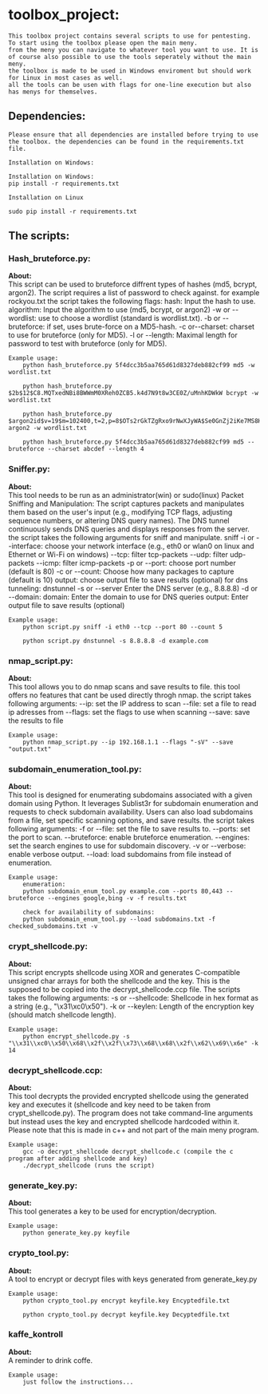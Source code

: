 # toolbox_project:

    This toolbox project contains several scripts to use for pentesting. To start using the toolbox please open the main meny.
    from the meny you can navigate to whatever tool you want to use. It is of course also possible to use the tools seperately without the main meny.
    the toolbox is made to be used in Windows enviroment but should work for Linux in most cases as well.
    all the tools can be usen with flags for one-line execution but also has menys for themselves.

## Dependencies:

    Please ensure that all dependencies are installed before trying to use the toolbox. the dependencies can be found in the requirements.txt file.

    Installation on Windows:

    Installation on Windows:
    pip install -r requirements.txt

    Installation on Linux

    sudo pip install -r requirements.txt

## The scripts:

### Hash_bruteforce.py:
**About:**  
        This script can be used to bruteforce diffrent types of hashes (md5, bcrypt, argon2). The script requires a list of password to check against. for example rockyou.txt
        the script takes the following flags:
        hash: Input the hash to use.
        algorithm: Input the algorithm to use (md5, bcrypt, or argon2)
        -w or --wordlist: use to choose a wordlist (standard is wordlist.txt).
        -b or --bruteforce: if set, uses brute-force on a MD5-hash.
        -c or--charset: charset to use for bruteforce (only for MD5).
        -l or --length: Maximal length for password to test with bruteforce (only for MD5).

    Example usage:
        python hash_bruteforce.py 5f4dcc3b5aa765d61d8327deb882cf99 md5 -w wordlist.txt

        python hash_bruteforce.py $2b$12$C8.MQTxedNBi8BWWmM0XReh0ZCB5.k4d7N9t8w3CE0Z/uMnhKDWkW bcrypt -w wordlist.txt

        python hash_bruteforce.py $argon2id$v=19$m=102400,t=2,p=8$OTs2rGkTZgRxo9rNwXJyWA$Se0GnZj2iKe7MS8H0ZpKJw argon2 -w wordlist.txt

        python hash_bruteforce.py 5f4dcc3b5aa765d61d8327deb882cf99 md5 --bruteforce --charset abcdef --length 4

### Sniffer.py:
**About:**  
        This tool needs to be run as an administrator(win) or sudo(linux)
        Packet Sniffing and Manipulation: The script captures packets and manipulates them based on the user's input
        (e.g., modifying TCP flags, adjusting sequence numbers, or altering DNS query names).
        The DNS tunnel continuously sends DNS queries and displays responses from the server.
        the script takes the following arguments for sniff and manipulate.
            sniff
            -i or --interface: choose your network interface (e.g., eth0 or wlan0 on linux and Ethernet or Wi-Fi on windows)
            --tcp: filter tcp-packets
            --udp: filter udp-packets
            --icmp: filter icmp-packets
            -p or --port: choose port number (default is 80)
            -c or --count: Choose how many packages to capture (default is 10)
            output: choose output file to save results (optional)
            for dns tunneling:
            dnstunnel
            -s or --server Enter the DNS server (e.g., 8.8.8.8)
            -d or --domain: domain: Enter the domain to use for DNS queries
            output: Enter output file to save results (optional)

    Example usage:
        python script.py sniff -i eth0 --tcp --port 80 --count 5

        python script.py dnstunnel -s 8.8.8.8 -d example.com

### nmap_script.py:
**About:**  
        This tool allows you to do nmap scans and save results to file. this tool offers no features that cant be used directly throgh nmap.
        the script takes following arguments:
            --ip: set the IP address to scan
            --file: set a file to read ip adresses from
            --flags: set the flags to use when scanning
            --save: save the results to file

    Example usage:
        python nmap_script.py --ip 192.168.1.1 --flags "-sV" --save "output.txt"
        
### subdomain_enumeration_tool.py:
**About:**  
        This tool is designed for enumerating subdomains associated with a given domain using Python.
        It leverages Sublist3r for subdomain enumeration and requests to check subdomain availability. 
        Users can also load subdomains from a file, set specific scanning options, and save results.
        the script takes following arguments:
            -f or --file: set the file to save results to.
            --ports: set the port to scan.
            --bruteforce: enable bruteforce enumeration.
            --engines: set the search engines to use for subdomain discovery.
            -v or --verbose: enable verbose output.
            --load: load subdomains from file instead of enumeration.

    Example usage:
        enumeration:
        python subdomain_enum_tool.py example.com --ports 80,443 --bruteforce --engines google,bing -v -f results.txt

        check for availability of subdomains:
        python subdomain_enum_tool.py --load subdomains.txt -f checked_subdomains.txt -v

### crypt_shellcode.py:
 **About:**  
        This script encrypts shellcode using XOR and generates C-compatible unsigned char arrays for both the shellcode and the key.
        This is the supposed to be copied into the decrypt_shellcode.ccp file.
        The scripts takes the following arguments:
            -s or --shellcode: Shellcode in hex format as a string (e.g., "\\x31\\xc0\\x50").
            -k or --keylen: Length of the encryption key (should match shellcode length).

    Example usage:
        python encrypt_shellcode.py -s "\\x31\\xc0\\x50\\x68\\x2f\\x2f\\x73\\x68\\x68\\x2f\\x62\\x69\\x6e" -k 14

### decrypt_shellcode.ccp:
**About:**  
        This tool decrypts the provided encrypted shellcode using the generated key and executes it (shellcode and key need to be taken from crypt_shellcode.py).
        The program does not take command-line arguments but instead uses the key and encrypted shellcode hardcoded within it.
        Please note that this is made in c++ and not part of the main meny program.

    Example usage:
        gcc -o decrypt_shellcode decrypt_shellcode.c (compile the c program after adding shellcode and key)
        ./decrypt_shellcode (runs the script)

### generate_key.py:
**About:**  
        This tool generates a key to be used for encryption/decryption.

    Example usage:
        python generate_key.py keyfile

### crypto_tool.py:
**About:**  
        A tool to encrypt or decrypt files with keys generated from generate_key.py

    Example usage:
        python crypto_tool.py encrypt keyfile.key Encyptedfile.txt

        python crypto_tool.py decrypt keyfile.key Decyptedfile.txt

### kaffe_kontroll
**About:**  
        A reminder to drink coffe.

    Example usage:  
        just follow the instructions...



